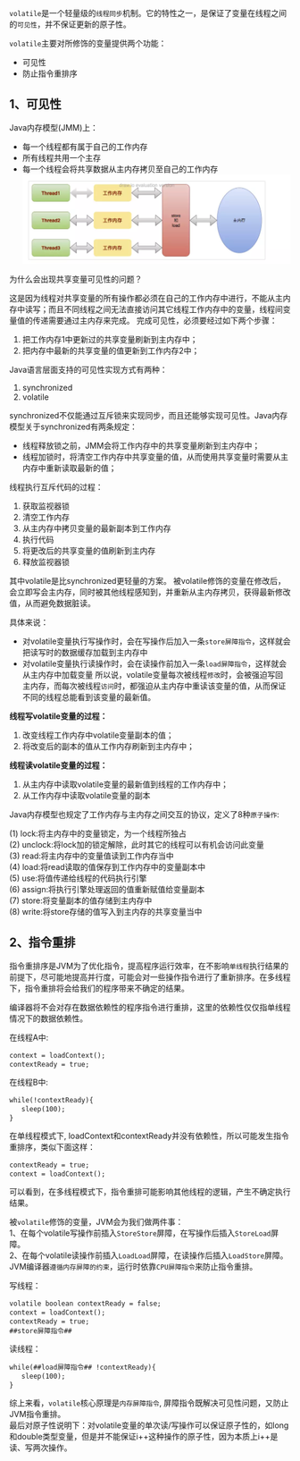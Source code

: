 `volatile`是一个轻量级的`线程同步`机制。它的特性之一，是保证了变量在线程之间的`可见性`，并不保证更新的原子性。

`volatile`主要对所修饰的变量提供两个功能：
* 可见性
* 防止指令重排序

## 1、可见性
Java内存模型(JMM)上：

* 每一个线程都有属于自己的工作内存
* 所有线程共用一个主存
* 每一个线程会将共享数据从主内存拷贝至自己的工作内存
![volatile](./assets/22.jpg)

为什么会出现共享变量可见性的问题？

这是因为线程对共享变量的所有操作都必须在自己的工作内存中进行，不能从主内存中读写；而且不同线程之间无法直接访问其它线程工作内存中的变量，线程间变量值的传递需要通过主内存来完成。
完成可见性，必须要经过如下两个步骤：

1. 把工作内存1中更新过的共享变量刷新到主内存中；
2. 把内存中最新的共享变量的值更新到工作内存2中；

Java语言层面支持的可见性实现方式有两种：

1. synchronized
2. volatile

synchronized不仅能通过互斥锁来实现同步，而且还能够实现可见性。Java内存模型关于synchronized有两条规定：

* 线程释放锁之前，JMM会将工作内存中的共享变量刷新到主内存中；
* 线程加锁时，将清空工作内存中共享变量的值，从而使用共享变量时需要从主内存中重新读取最新的值；

线程执行互斥代码的过程：

1. 获取监视器锁
2. 清空工作内存
3. 从主内存中拷贝变量的最新副本到工作内存
4. 执行代码
5. 将更改后的共享变量的值刷新到主内存
6. 释放监视器锁

其中volatile是比synchronized更轻量的方案。
被volatile修饰的变量在修改后，会立即写会主内存，同时被其他线程感知到，并重新从主内存拷贝，获得最新修改值，从而避免数据脏读。

具体来说：  

* 对volatile变量执行写操作时，会在写操作后加入一条`store屏障指令`，这样就会把读写时的数据缓存加载到主内存中
* 对volatile变量执行读操作时，会在读操作前加入一条`load屏障指令`，这样就会从主内存中加载变量
所以说，volatile变量每次被线程`修改`时，会被强迫写回主内存，而每次被线程`访问`时，都强迫从主内存中重读该变量的值，从而保证不同的线程总能看到该变量的最新值。

**线程写volatile变量的过程：**  

1. 改变线程工作内存中volatile变量副本的值；
2. 将改变后的副本的值从工作内存刷新到主内存中；

**线程读volatile变量的过程：**

1. 从主内存中读取volatile变量的最新值到线程的工作内存中；
2. 从工作内存中读取volatile变量的副本

Java内存模型也规定了工作内存与主内存之间交互的协议，定义了8种`原子操作`:

(1) lock:将主内存中的变量锁定，为一个线程所独占  
(2) unclock:将lock加的锁定解除，此时其它的线程可以有机会访问此变量  
(3) read:将主内存中的变量值读到工作内存当中  
(4) load:将read读取的值保存到工作内存中的变量副本中  
(5) use:将值传递给线程的代码执行引擎  
(6) assign:将执行引擎处理返回的值重新赋值给变量副本  
(7) store:将变量副本的值存储到主内存中  
(8) write:将store存储的值写入到主内存的共享变量当中

## 2、指令重排
指令重排序是JVM为了优化指令，提高程序运行效率，在不影响`单线程`执行结果的前提下，尽可能地提高并行度，可能会对一些操作指令进行了重新排序。在多线程下，指令重排将会给我们的程序带来不确定的结果。

编译器将不会对存在数据依赖性的程序指令进行重排，这里的依赖性仅仅指单线程情况下的数据依赖性。

在线程A中:
```
context = loadContext();
contextReady = true;
```
 
在线程B中:
```
while(!contextReady){
   sleep(100);
}
```

在单线程模式下, loadContext和contextReady并没有依赖性，所以可能发生指令重排序，类似下面这样：
```
contextReady = true;
context = loadContext();
```
可以看到，在多线程模式下，指令重排可能影响其他线程的逻辑，产生不确定执行结果。


被`volatile`修饰的变量，JVM会为我们做两件事：  
1、在每个volatile写操作前插入`StoreStore`屏障，在写操作后插入`StoreLoad`屏障。  
2、在每个volatile读操作前插入`LoadLoad`屏障，在读操作后插入`LoadStore`屏障。   
JVM编译器`遵循内存屏障的约束`，运行时依靠`CPU屏障指令`来防止指令重排。

写线程：
```
volatile boolean contextReady = false;
context = loadContext();
contextReady = true;
##store屏障指令##
```
读线程：
```
while(##load屏障指令## !contextReady){
   sleep(100);
}
```

综上来看，`volatile`核心原理是`内存屏障指令`, 屏障指令既解决可见性问题，又防止JVM指令重排。  
最后对原子性说明下：对volatile变量的单次读/写操作可以保证原子性的，如long和double类型变量，但是并不能保证i++这种操作的原子性，因为本质上i++是读、写两次操作。
